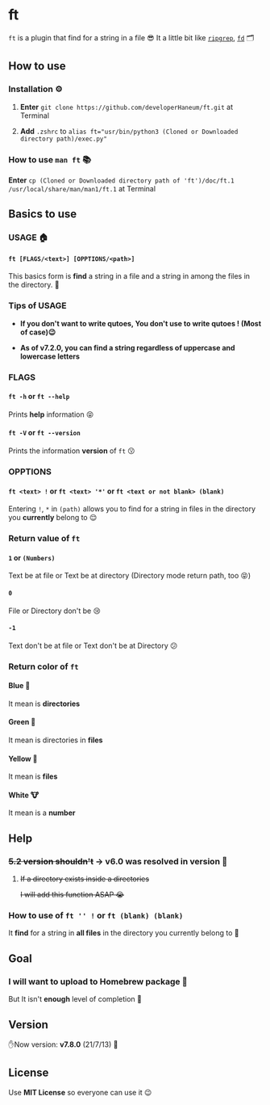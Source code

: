 # ft
`ft` is a plugin that find for a string in a file 😎 It a little bit like [`ripgrep`](https://github.com/BurntSushi/ripgrep), [`fd`](https://github.com/sharkdp/fd) 🗂
## How to use

### Installation ⚙️
1. **Enter** `git clone https://github.com/developerHaneum/ft.git` at Terminal

2. **Add** `.zshrc` to `alias ft="usr/bin/python3 (Cloned or Downloaded directory path)/exec.py"`

### How to use `man ft` 📚
**Enter** `cp (Cloned or Downloaded directory path of 'ft')/doc/ft.1 /usr/local/share/man/man1/ft.1` at Terminal

## Basics to use

### USAGE 🏠

#### `ft [FLAGS/<text>] [OPPTIONS/<path>]`
This basics form is **find** a string in a file and a string in among the files in the directory. 🤩

### Tips of USAGE
- **If you don't want to write qutoes, You don't use to write  qutoes ! (Most of case)😉**

- **As of v7.2.0, you can find a string regardless of uppercase and lowercase letters**

### FLAGS

#### `ft -h` or `ft --help`
Prints **help** information 😝

#### `ft -V` or `ft --version`
Prints the information **version** of `ft` 😗

### OPPTIONS

#### `ft <text> !` or `ft <text> '*'` or `ft <text or not blank> (blank)`
Entering `!`, `*` in `(path)` allows you to find for a string in files in the directory you **currently** belong to 😌

### Return value of `ft`

#### `1` or `(Numbers)`
Text be at file or Text be at directory (Directory mode return path, too 😝)

#### `0`
File or Directory don't be 😢

#### `-1`
Text don't be at file or Text don't be at Directory 😕

### Return color of `ft`

#### Blue 🧢
It mean is **directories** 

#### Green 🚛
It mean is directories in **files**

#### Yellow 🥎
It mean is **files**

#### White 🐮
It mean is a **number**

## Help

### ~~5.2 version shouldn't~~ -> **v6.0 was resolved in version** 🤩
1. ~~If a directory exists inside a directories~~

    ~~I will add this function ASAP 😭~~

### How to use of `ft '' !` or `ft (blank) (blank)`
It **find** for a string in **all files** in the directory you currently belong to 🥳

## Goal

### I will want to upload to Homebrew package 👻
But It isn't **enough** level of completion 🥲

## Version
✋Now version: **v7.8.0** (21/7/13) 🎇

## License
Use **MIT License** so everyone can use it 😉
